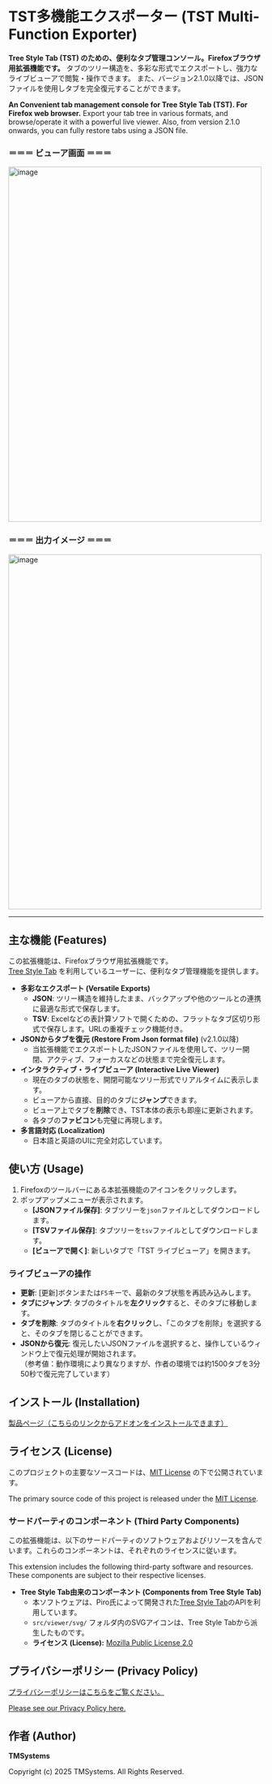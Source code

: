 # TST多機能エクスポーター (TST Multi-Function Exporter)

**Tree Style Tab (TST) のための、便利なタブ管理コンソール。Firefoxブラウザ用拡張機能です。**
タブのツリー構造を、多彩な形式でエクスポートし、強力なライブビューアで閲覧・操作できます。
また、バージョン2.1.0以降では、JSONファイルを使用しタブを完全復元することができます。

**An Convenient tab management console for Tree Style Tab (TST). For Firefox web browser.**
Export your tab tree in various formats, and browse/operate it with a powerful live viewer.
Also, from version 2.1.0 onwards, you can fully restore tabs using a JSON file.

### ＝＝＝ ビューア画面 ＝＝＝
<img width="500" height="700" alt="image" src="https://github.com/user-attachments/assets/1e6e2fb1-3b84-4576-b9e9-dc4757dc9e33" />

### ＝＝＝ 出力イメージ ＝＝＝
<img width="500" height="700" alt="image" src="https://github.com/user-attachments/assets/6a096036-dbc3-42ab-9baa-8d229e81ec61" />


---

## 主な機能 (Features)

この拡張機能は、Firefoxブラウザ用拡張機能です。<br>
[Tree Style Tab](https://addons.mozilla.org/firefox/addon/tree-style-tab/) を利用しているユーザーに、便利なタブ管理機能を提供します。

-   **多彩なエクスポート (Versatile Exports)**
    -   **JSON**: ツリー構造を維持したまま、バックアップや他のツールとの連携に最適な形式で保存します。
    -   **TSV**: Excelなどの表計算ソフトで開くための、フラットなタブ区切り形式で保存します。URLの重複チェック機能付き。
-   **JSONからタブを復元 (Restore From Json format file)** (v2.1.0以降)
    -   当拡張機能でエクスポートしたJSONファイルを使用して、ツリー開閉、アクティブ、フォーカスなどの状態まで完全復元します。
-   **インタラクティブ・ライブビューア (Interactive Live Viewer)**
    -   現在のタブの状態を、開閉可能なツリー形式でリアルタイムに表示します。
    -   ビューアから直接、目的のタブに**ジャンプ**できます。
    -   ビューア上でタブを**削除**でき、TST本体の表示も即座に更新されます。
    -   各タブの**ファビコン**も完璧に再現します。
-   **多言語対応 (Localization)**
    -   日本語と英語のUIに完全対応しています。

## 使い方 (Usage)

1.  Firefoxのツールバーにある本拡張機能のアイコンをクリックします。
2.  ポップアップメニューが表示されます。
    -   **[JSONファイル保存]**: タブツリーを`json`ファイルとしてダウンロードします。
    -   **[TSVファイル保存]**: タブツリーを`tsv`ファイルとしてダウンロードします。
    -   **[ビューアで開く]**: 新しいタブで「TST ライブビューア」を開きます。

### ライブビューアの操作

-   **更新**: [更新]ボタンまたは`F5`キーで、最新のタブ状態を再読み込みします。
-   **タブにジャンプ**: タブのタイトルを**左クリック**すると、そのタブに移動します。
-   **タブを削除**: タブのタイトルを**右クリック**し、「このタブを削除」を選択すると、そのタブを閉じることができます。
-   **JSONから復元**: 復元したいJSONファイルを選択すると、操作しているウィンドウ上で復元処理が開始されます。<br>
    （参考値：動作環境により異なりますが、作者の環境では約1500タブを3分50秒で復元完了しています）

## インストール (Installation)

[製品ページ（こちらのリンクからアドオンをインストールできます）](https://addons.mozilla.org/ja/firefox/addon/tst-multi-function-exporter/)

## ライセンス (License)

このプロジェクトの主要なソースコードは、[MIT License](src/LICENSE) の下で公開されています。

The primary source code of this project is released under the [MIT License](src/LICENSE).

### サードパーティのコンポーネント (Third Party Components)

この拡張機能は、以下のサードパーティのソフトウェアおよびリソースを含んでいます。これらのコンポーネントは、それぞれのライセンスに従います。

This extension includes the following third-party software and resources. These components are subject to their respective licenses.

-   **Tree Style Tab由来のコンポーネント (Components from Tree Style Tab)**
    -   本ソフトウェアは、Piro氏によって開発された[Tree Style Tab](https://github.com/piroor/treestyletab/)のAPIを利用しています。
    -   `src/viewer/svg/` フォルダ内のSVGアイコンは、Tree Style Tabから派生したものです。
    -   **ライセンス (License):** [Mozilla Public License 2.0](https://www.mozilla.org/en-US/MPL/2.0/)

## プライバシーポリシー (Privacy Policy)

[プライバシーポリシーはこちらをご覧ください。](src/PRIVACY.md)

[Please see our Privacy Policy here.](src/PRIVACY.md)

## 作者 (Author)

**TMSystems**

Copyright (c) 2025 TMSystems. All Rights Reserved.
